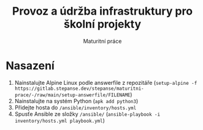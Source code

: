 <!-- markdownlint-disable MD033 MD041 -->
<div align="center">
    <h1>Provoz a údržba infrastruktury pro školní projekty</h1>
    <p>Maturitní práce</p>
</div>
<!-- markdownlint-enable MD033 MD041 -->

# Nasazení

1) Nainstalujte Alpine Linux podle answerfile z repozitáře (`setup-alpine -f https://gitlab.stepanse.dev/stepanse/maturitni-prace/-/raw/main/setup-answerfile/FILENAME`)
2) Nainstalujte na systém Python (`apk add python3`)
3) Přidejte hosta do `/ansible/inventory/hosts.yml`
4) Spusťe Ansible ze složky `/ansible/` (`ansible-playbook -i inventory/hosts.yml playbook.yml`)
